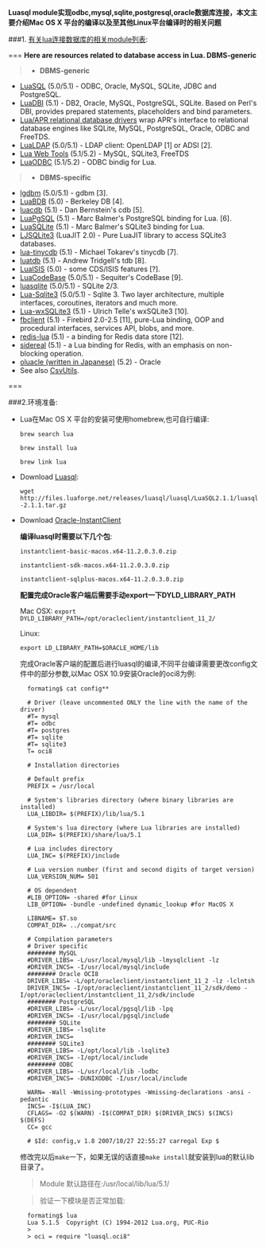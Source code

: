 
**Luasql module实现odbc,mysql,sqlite,postgresql,oracle数据库连接，本文主要介绍Mac OS X 平台的编译以及至其他Linux平台编译时的相关问题**

###1. [有关lua连接数据库的相关module列表](http://lua-users.org/wiki/DatabaseAccess):

===
**Here are resources related to database access in Lua.
DBMS-generic**

>* **DBMS-generic**
* [LuaSQL](http://www.keplerproject.org/luasql/) (5.0/5.1) - ODBC, Oracle, MySQL, SQLite, JDBC and PostgreSQL.
* [LuaDBI](http://lua-users.org/wiki/DatabaseAccess) (5.1) - DB2, Oracle, MySQL, PostgreSQL, SQLite. Based on Perl's DBI, provides prepared statements, placeholders and bind parameters.
* [Lua/APR relational database drivers](http://lua-users.org/wiki/DatabaseAccess) wrap APR's interface to relational database engines like SQLite, MySQL, PostgreSQL, Oracle, ODBC and FreeTDS.
* [LuaLDAP](http://lua-users.org/wiki/DatabaseAccess) (5.0/5.1) - LDAP client: OpenLDAP [1] or ADSI [2].
* [Lua Web Tools](http://lua-users.org/wiki/DatabaseAccess) (5.1/5.2) - MySQL, SQLite3, FreeTDS
* [LuaODBC](http://lua-users.org/wiki/DatabaseAccess) (5.1/5.2) - ODBC bindig for Lua.


>* **DBMS-specific**
* [lgdbm](http://lua-users.org/wiki/DatabaseAccess) (5.0/5.1) - gdbm [3].
* [LuaBDB](http://lua-users.org/wiki/DatabaseAccess) (5.0) - Berkeley DB [4].
* [luacdb](http://lua-users.org/wiki/DatabaseAccess) (5.1) - Dan Bernstein's cdb [5].
* [LuaPgSQL](http://lua-users.org/wiki/DatabaseAccess) (5.1) - Marc Balmer's PostgreSQL binding for Lua. [6].
* [LuaSQLite](http://lua-users.org/wiki/DatabaseAccess) (5.1) - Marc Balmer's SQLite3 binding for Lua.
* [LJSQLite3](http://lua-users.org/wiki/DatabaseAccess) (LuaJIT 2.0) - Pure LuaJIT library to access SQLite3 databases.
* [lua-tinycdb](http://lua-users.org/wiki/DatabaseAccess) (5.1) - Michael Tokarev's tinycdb [7].
* [luatdb](http://lua-users.org/wiki/DatabaseAccess) (5.1) - Andrew Tridgell's tdb [8].
* [LuaISIS](http://lua-users.org/wiki/DatabaseAccess) (5.0) - some CDS/ISIS features [?].
* [LuaCodeBase](http://lua-users.org/wiki/DatabaseAccess) (5.0/5.1) - Sequiter's CodeBase [9].
* [luasqlite](http://lua-users.org/wiki/DatabaseAccess) (5.0/5.1) - SQLite 2/3.
* [Lua-Sqlite3](http://lua-users.org/wiki/DatabaseAccess) (5.0/5.1) - Sqlite 3. Two layer architecture, multiple interfaces, coroutines, iterators and much more.
* [Lua-wxSQLite3](http://lua-users.org/wiki/DatabaseAccess) (5.1) - Ulrich Telle's wxSQLite3 [10].
* [fbclient](http://lua-users.org/wiki/DatabaseAccess) (5.1) - Firebird 2.0-2.5 [11], pure-Lua binding, OOP and procedural interfaces, services API, blobs, and more.
* [redis-lua](http://lua-users.org/wiki/DatabaseAccess) (5.1) - a binding for Redis data store [12].
* [sidereal](http://lua-users.org/wiki/DatabaseAccess) (5.1) - a Lua binding for Redis, with an emphasis on non-blocking operation.
* [oluacle (written in Japanese)](https://bitbucket.org/zetamatta/oluacle/wiki/Home) (5.2) - Oracle
* See also [CsvUtils](http://lua-users.org/wiki/DatabaseAccess).

===

###2.环境准备:
+ Lua在Mac OS X 平台的安装可使用homebrew,也可自行编译:

	`brew search lua`

	`brew install lua`

	`brew link lua`

+ Download [Luasql](http://www.keplerproject.org/luasql/):

	`wget http://files.luaforge.net/releases/luasql/luasql/LuaSQL2.1.1/luasql-2.1.1.tar.gz`

+ Download [Oracle-InstantClient](http://www.oracle.com/technetwork/database/features/instant-client/index-097480.html)

	**编译luasql时需要以下几个包**:
	
	`instantclient-basic-macos.x64-11.2.0.3.0.zip`
	
	`instantclient-sdk-macos.x64-11.2.0.3.0.zip`
	
	`instantclient-sqlplus-macos.x64-11.2.0.3.0.zip`
	
	**配置完成Oracle客户端后需要手动export一下DYLD_LIBRARY_PATH**
	
	Mac OSX:
	`export DYLD_LIBRARY_PATH=/opt/oracleclient/instantclient_11_2/`
	
	Linux:
	
	`export LD_LIBRARY_PATH=$ORACLE_HOME/lib`
	
	完成Oracle客户端的配置后进行luasql的编译,不同平台编译需要更改config文件中的部分参数,以Mac OSX 10.9安装Oracle的oci8为例:
	
	
		formating$ cat config**
		
		# Driver (leave uncommented ONLY the line with the name of the driver)
		#T= mysql
		#T= odbc
		#T= postgres
		#T= sqlite
		#T= sqlite3
		T= oci8

		# Installation directories

		# Default prefix
		PREFIX = /usr/local

		# System's libraries directory (where binary libraries are installed)
		LUA_LIBDIR= $(PREFIX)/lib/lua/5.1

		# System's lua directory (where Lua libraries are installed)
		LUA_DIR= $(PREFIX)/share/lua/5.1

		# Lua includes directory
		LUA_INC= $(PREFIX)/include

		# Lua version number (first and second digits of target version)
		LUA_VERSION_NUM= 501

		# OS dependent
		#LIB_OPTION= -shared #for Linux
		LIB_OPTION= -bundle -undefined dynamic_lookup #for MacOS X

		LIBNAME= $T.so
		COMPAT_DIR= ../compat/src

		# Compilation parameters
		# Driver specific
		######## MySQL
		#DRIVER_LIBS= -L/usr/local/mysql/lib -lmysqlclient -lz
		#DRIVER_INCS= -I/usr/local/mysql/include
		######## Oracle OCI8
		DRIVER_LIBS= -L/opt/oracleclient/instantclient_11_2 -lz -lclntsh
		DRIVER_INCS= -I/opt/oracleclient/instantclient_11_2/sdk/demo -I/opt/oracleclient/instantclient_11_2/sdk/include
		######## PostgreSQL
		#DRIVER_LIBS= -L/usr/local/pgsql/lib -lpq
		#DRIVER_INCS= -I/usr/local/pgsql/include
		######## SQLite
		#DRIVER_LIBS= -lsqlite
		#DRIVER_INCS=
		######## SQLite3 
		#DRIVER_LIBS= -L/opt/local/lib -lsqlite3
		#DRIVER_INCS= -I/opt/local/include
		######## ODBC
		#DRIVER_LIBS= -L/usr/local/lib -lodbc
		#DRIVER_INCS= -DUNIXODBC -I/usr/local/include

		WARN= -Wall -Wmissing-prototypes -Wmissing-declarations -ansi -pedantic
		INCS= -I$(LUA_INC)
		CFLAGS= -O2 $(WARN) -I$(COMPAT_DIR) $(DRIVER_INCS) $(INCS) $(DEFS)
		CC= gcc

		# $Id: config,v 1.8 2007/10/27 22:55:27 carregal Exp $

	修改完以后`make`一下，如果无误的话直接`make install`就安装到lua的默认lib目录了。
	
	> Module 默认路径在:/usr/local/lib/lua/5.1/
	
	> 验证一下模块是否正常加载: 
	
		formating$ lua
		Lua 5.1.5  Copyright (C) 1994-2012 Lua.org, PUC-Rio
		> 
		> oci = require "luasql.oci8"
		
	